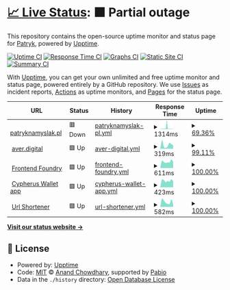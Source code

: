 # [📈 Live Status](https://PatrykNamyslak.github.io/status-check): <!--live status--> **🟧 Partial outage**

This repository contains the open-source uptime monitor and status page for [Patryk](https://patryknamyslak.pl), powered by [Upptime](https://github.com/upptime/upptime).

[![Uptime CI](https://github.com/PatrykNamyslak/status-check/workflows/Uptime%20CI/badge.svg)](https://github.com/PatrykNamyslak/status-check/actions?query=workflow%3A%22Uptime+CI%22)
[![Response Time CI](https://github.com/PatrykNamyslak/status-check/workflows/Response%20Time%20CI/badge.svg)](https://github.com/PatrykNamyslak/status-check/actions?query=workflow%3A%22Response+Time+CI%22)
[![Graphs CI](https://github.com/PatrykNamyslak/status-check/workflows/Graphs%20CI/badge.svg)](https://github.com/PatrykNamyslak/status-check/actions?query=workflow%3A%22Graphs+CI%22)
[![Static Site CI](https://github.com/PatrykNamyslak/status-check/workflows/Static%20Site%20CI/badge.svg)](https://github.com/PatrykNamyslak/status-check/actions?query=workflow%3A%22Static+Site+CI%22)
[![Summary CI](https://github.com/PatrykNamyslak/status-check/workflows/Summary%20CI/badge.svg)](https://github.com/PatrykNamyslak/status-check/actions?query=workflow%3A%22Summary+CI%22)

With [Upptime](https://upptime.js.org), you can get your own unlimited and free uptime monitor and status page, powered entirely by a GitHub repository. We use [Issues](https://github.com/PatrykNamyslak/status-check/issues) as incident reports, [Actions](https://github.com/PatrykNamyslak/status-check/actions) as uptime monitors, and [Pages](https://PatrykNamyslak.github.io/status-check) for the status page.

<!--start: status pages-->
<!-- This summary is generated by Upptime (https://github.com/upptime/upptime) -->
<!-- Do not edit this manually, your changes will be overwritten -->
<!-- prettier-ignore -->
| URL | Status | History | Response Time | Uptime |
| --- | ------ | ------- | ------------- | ------ |
| <img alt="" src="https://icons.duckduckgo.com/ip3/patryknamyslak.pl.ico" height="13"> [patryknamyslak.pl](https://PatrykNamyslak.pl) | 🟥 Down | [patryknamyslak-pl.yml](https://github.com/PatrykNamyslak/status-check/commits/HEAD/history/patryknamyslak-pl.yml) | <details><summary><img alt="Response time graph" src="./graphs/patryknamyslak-pl/response-time-week.png" height="20"> 1314ms</summary><br><a href="https://PatrykNamyslak.github.io/status-check/history/patryknamyslak-pl"><img alt="Response time 785" src="https://img.shields.io/endpoint?url=https%3A%2F%2Fraw.githubusercontent.com%2FPatrykNamyslak%2Fstatus-check%2FHEAD%2Fapi%2Fpatryknamyslak-pl%2Fresponse-time.json"></a><br><a href="https://PatrykNamyslak.github.io/status-check/history/patryknamyslak-pl"><img alt="24-hour response time 263" src="https://img.shields.io/endpoint?url=https%3A%2F%2Fraw.githubusercontent.com%2FPatrykNamyslak%2Fstatus-check%2FHEAD%2Fapi%2Fpatryknamyslak-pl%2Fresponse-time-day.json"></a><br><a href="https://PatrykNamyslak.github.io/status-check/history/patryknamyslak-pl"><img alt="7-day response time 1314" src="https://img.shields.io/endpoint?url=https%3A%2F%2Fraw.githubusercontent.com%2FPatrykNamyslak%2Fstatus-check%2FHEAD%2Fapi%2Fpatryknamyslak-pl%2Fresponse-time-week.json"></a><br><a href="https://PatrykNamyslak.github.io/status-check/history/patryknamyslak-pl"><img alt="30-day response time 755" src="https://img.shields.io/endpoint?url=https%3A%2F%2Fraw.githubusercontent.com%2FPatrykNamyslak%2Fstatus-check%2FHEAD%2Fapi%2Fpatryknamyslak-pl%2Fresponse-time-month.json"></a><br><a href="https://PatrykNamyslak.github.io/status-check/history/patryknamyslak-pl"><img alt="1-year response time 785" src="https://img.shields.io/endpoint?url=https%3A%2F%2Fraw.githubusercontent.com%2FPatrykNamyslak%2Fstatus-check%2FHEAD%2Fapi%2Fpatryknamyslak-pl%2Fresponse-time-year.json"></a></details> | <details><summary><a href="https://PatrykNamyslak.github.io/status-check/history/patryknamyslak-pl">69.36%</a></summary><a href="https://PatrykNamyslak.github.io/status-check/history/patryknamyslak-pl"><img alt="All-time uptime 95.87%" src="https://img.shields.io/endpoint?url=https%3A%2F%2Fraw.githubusercontent.com%2FPatrykNamyslak%2Fstatus-check%2FHEAD%2Fapi%2Fpatryknamyslak-pl%2Fuptime.json"></a><br><a href="https://PatrykNamyslak.github.io/status-check/history/patryknamyslak-pl"><img alt="24-hour uptime 0.00%" src="https://img.shields.io/endpoint?url=https%3A%2F%2Fraw.githubusercontent.com%2FPatrykNamyslak%2Fstatus-check%2FHEAD%2Fapi%2Fpatryknamyslak-pl%2Fuptime-day.json"></a><br><a href="https://PatrykNamyslak.github.io/status-check/history/patryknamyslak-pl"><img alt="7-day uptime 69.36%" src="https://img.shields.io/endpoint?url=https%3A%2F%2Fraw.githubusercontent.com%2FPatrykNamyslak%2Fstatus-check%2FHEAD%2Fapi%2Fpatryknamyslak-pl%2Fuptime-week.json"></a><br><a href="https://PatrykNamyslak.github.io/status-check/history/patryknamyslak-pl"><img alt="30-day uptime 92.95%" src="https://img.shields.io/endpoint?url=https%3A%2F%2Fraw.githubusercontent.com%2FPatrykNamyslak%2Fstatus-check%2FHEAD%2Fapi%2Fpatryknamyslak-pl%2Fuptime-month.json"></a><br><a href="https://PatrykNamyslak.github.io/status-check/history/patryknamyslak-pl"><img alt="1-year uptime 95.87%" src="https://img.shields.io/endpoint?url=https%3A%2F%2Fraw.githubusercontent.com%2FPatrykNamyslak%2Fstatus-check%2FHEAD%2Fapi%2Fpatryknamyslak-pl%2Fuptime-year.json"></a></details>
| <img alt="" src="https://icons.duckduckgo.com/ip3/aver.digital.ico" height="13"> [aver.digital](Https://aver.digital) | 🟩 Up | [aver-digital.yml](https://github.com/PatrykNamyslak/status-check/commits/HEAD/history/aver-digital.yml) | <details><summary><img alt="Response time graph" src="./graphs/aver-digital/response-time-week.png" height="20"> 319ms</summary><br><a href="https://PatrykNamyslak.github.io/status-check/history/aver-digital"><img alt="Response time 180" src="https://img.shields.io/endpoint?url=https%3A%2F%2Fraw.githubusercontent.com%2FPatrykNamyslak%2Fstatus-check%2FHEAD%2Fapi%2Faver-digital%2Fresponse-time.json"></a><br><a href="https://PatrykNamyslak.github.io/status-check/history/aver-digital"><img alt="24-hour response time 76" src="https://img.shields.io/endpoint?url=https%3A%2F%2Fraw.githubusercontent.com%2FPatrykNamyslak%2Fstatus-check%2FHEAD%2Fapi%2Faver-digital%2Fresponse-time-day.json"></a><br><a href="https://PatrykNamyslak.github.io/status-check/history/aver-digital"><img alt="7-day response time 319" src="https://img.shields.io/endpoint?url=https%3A%2F%2Fraw.githubusercontent.com%2FPatrykNamyslak%2Fstatus-check%2FHEAD%2Fapi%2Faver-digital%2Fresponse-time-week.json"></a><br><a href="https://PatrykNamyslak.github.io/status-check/history/aver-digital"><img alt="30-day response time 186" src="https://img.shields.io/endpoint?url=https%3A%2F%2Fraw.githubusercontent.com%2FPatrykNamyslak%2Fstatus-check%2FHEAD%2Fapi%2Faver-digital%2Fresponse-time-month.json"></a><br><a href="https://PatrykNamyslak.github.io/status-check/history/aver-digital"><img alt="1-year response time 180" src="https://img.shields.io/endpoint?url=https%3A%2F%2Fraw.githubusercontent.com%2FPatrykNamyslak%2Fstatus-check%2FHEAD%2Fapi%2Faver-digital%2Fresponse-time-year.json"></a></details> | <details><summary><a href="https://PatrykNamyslak.github.io/status-check/history/aver-digital">99.11%</a></summary><a href="https://PatrykNamyslak.github.io/status-check/history/aver-digital"><img alt="All-time uptime 4.48%" src="https://img.shields.io/endpoint?url=https%3A%2F%2Fraw.githubusercontent.com%2FPatrykNamyslak%2Fstatus-check%2FHEAD%2Fapi%2Faver-digital%2Fuptime.json"></a><br><a href="https://PatrykNamyslak.github.io/status-check/history/aver-digital"><img alt="24-hour uptime 100.00%" src="https://img.shields.io/endpoint?url=https%3A%2F%2Fraw.githubusercontent.com%2FPatrykNamyslak%2Fstatus-check%2FHEAD%2Fapi%2Faver-digital%2Fuptime-day.json"></a><br><a href="https://PatrykNamyslak.github.io/status-check/history/aver-digital"><img alt="7-day uptime 99.11%" src="https://img.shields.io/endpoint?url=https%3A%2F%2Fraw.githubusercontent.com%2FPatrykNamyslak%2Fstatus-check%2FHEAD%2Fapi%2Faver-digital%2Fuptime-week.json"></a><br><a href="https://PatrykNamyslak.github.io/status-check/history/aver-digital"><img alt="30-day uptime 20.90%" src="https://img.shields.io/endpoint?url=https%3A%2F%2Fraw.githubusercontent.com%2FPatrykNamyslak%2Fstatus-check%2FHEAD%2Fapi%2Faver-digital%2Fuptime-month.json"></a><br><a href="https://PatrykNamyslak.github.io/status-check/history/aver-digital"><img alt="1-year uptime 4.48%" src="https://img.shields.io/endpoint?url=https%3A%2F%2Fraw.githubusercontent.com%2FPatrykNamyslak%2Fstatus-check%2FHEAD%2Fapi%2Faver-digital%2Fuptime-year.json"></a></details>
| <img alt="" src="https://icons.duckduckgo.com/ip3/frontend-foundry.patryknamyslak.pl.ico" height="13"> [Frontend Foundry](Https://frontend-foundry.patryknamyslak.pl) | 🟩 Up | [frontend-foundry.yml](https://github.com/PatrykNamyslak/status-check/commits/HEAD/history/frontend-foundry.yml) | <details><summary><img alt="Response time graph" src="./graphs/frontend-foundry/response-time-week.png" height="20"> 611ms</summary><br><a href="https://PatrykNamyslak.github.io/status-check/history/frontend-foundry"><img alt="Response time 739" src="https://img.shields.io/endpoint?url=https%3A%2F%2Fraw.githubusercontent.com%2FPatrykNamyslak%2Fstatus-check%2FHEAD%2Fapi%2Ffrontend-foundry%2Fresponse-time.json"></a><br><a href="https://PatrykNamyslak.github.io/status-check/history/frontend-foundry"><img alt="24-hour response time 506" src="https://img.shields.io/endpoint?url=https%3A%2F%2Fraw.githubusercontent.com%2FPatrykNamyslak%2Fstatus-check%2FHEAD%2Fapi%2Ffrontend-foundry%2Fresponse-time-day.json"></a><br><a href="https://PatrykNamyslak.github.io/status-check/history/frontend-foundry"><img alt="7-day response time 611" src="https://img.shields.io/endpoint?url=https%3A%2F%2Fraw.githubusercontent.com%2FPatrykNamyslak%2Fstatus-check%2FHEAD%2Fapi%2Ffrontend-foundry%2Fresponse-time-week.json"></a><br><a href="https://PatrykNamyslak.github.io/status-check/history/frontend-foundry"><img alt="30-day response time 590" src="https://img.shields.io/endpoint?url=https%3A%2F%2Fraw.githubusercontent.com%2FPatrykNamyslak%2Fstatus-check%2FHEAD%2Fapi%2Ffrontend-foundry%2Fresponse-time-month.json"></a><br><a href="https://PatrykNamyslak.github.io/status-check/history/frontend-foundry"><img alt="1-year response time 739" src="https://img.shields.io/endpoint?url=https%3A%2F%2Fraw.githubusercontent.com%2FPatrykNamyslak%2Fstatus-check%2FHEAD%2Fapi%2Ffrontend-foundry%2Fresponse-time-year.json"></a></details> | <details><summary><a href="https://PatrykNamyslak.github.io/status-check/history/frontend-foundry">100.00%</a></summary><a href="https://PatrykNamyslak.github.io/status-check/history/frontend-foundry"><img alt="All-time uptime 96.77%" src="https://img.shields.io/endpoint?url=https%3A%2F%2Fraw.githubusercontent.com%2FPatrykNamyslak%2Fstatus-check%2FHEAD%2Fapi%2Ffrontend-foundry%2Fuptime.json"></a><br><a href="https://PatrykNamyslak.github.io/status-check/history/frontend-foundry"><img alt="24-hour uptime 100.00%" src="https://img.shields.io/endpoint?url=https%3A%2F%2Fraw.githubusercontent.com%2FPatrykNamyslak%2Fstatus-check%2FHEAD%2Fapi%2Ffrontend-foundry%2Fuptime-day.json"></a><br><a href="https://PatrykNamyslak.github.io/status-check/history/frontend-foundry"><img alt="7-day uptime 100.00%" src="https://img.shields.io/endpoint?url=https%3A%2F%2Fraw.githubusercontent.com%2FPatrykNamyslak%2Fstatus-check%2FHEAD%2Fapi%2Ffrontend-foundry%2Fuptime-week.json"></a><br><a href="https://PatrykNamyslak.github.io/status-check/history/frontend-foundry"><img alt="30-day uptime 99.91%" src="https://img.shields.io/endpoint?url=https%3A%2F%2Fraw.githubusercontent.com%2FPatrykNamyslak%2Fstatus-check%2FHEAD%2Fapi%2Ffrontend-foundry%2Fuptime-month.json"></a><br><a href="https://PatrykNamyslak.github.io/status-check/history/frontend-foundry"><img alt="1-year uptime 96.77%" src="https://img.shields.io/endpoint?url=https%3A%2F%2Fraw.githubusercontent.com%2FPatrykNamyslak%2Fstatus-check%2FHEAD%2Fapi%2Ffrontend-foundry%2Fuptime-year.json"></a></details>
| <img alt="" src="https://icons.duckduckgo.com/ip3/cypherus.site.ico" height="13"> [Cypherus Wallet app](https://cypherus.site) | 🟩 Up | [cypherus-wallet-app.yml](https://github.com/PatrykNamyslak/status-check/commits/HEAD/history/cypherus-wallet-app.yml) | <details><summary><img alt="Response time graph" src="./graphs/cypherus-wallet-app/response-time-week.png" height="20"> 423ms</summary><br><a href="https://PatrykNamyslak.github.io/status-check/history/cypherus-wallet-app"><img alt="Response time 600" src="https://img.shields.io/endpoint?url=https%3A%2F%2Fraw.githubusercontent.com%2FPatrykNamyslak%2Fstatus-check%2FHEAD%2Fapi%2Fcypherus-wallet-app%2Fresponse-time.json"></a><br><a href="https://PatrykNamyslak.github.io/status-check/history/cypherus-wallet-app"><img alt="24-hour response time 361" src="https://img.shields.io/endpoint?url=https%3A%2F%2Fraw.githubusercontent.com%2FPatrykNamyslak%2Fstatus-check%2FHEAD%2Fapi%2Fcypherus-wallet-app%2Fresponse-time-day.json"></a><br><a href="https://PatrykNamyslak.github.io/status-check/history/cypherus-wallet-app"><img alt="7-day response time 423" src="https://img.shields.io/endpoint?url=https%3A%2F%2Fraw.githubusercontent.com%2FPatrykNamyslak%2Fstatus-check%2FHEAD%2Fapi%2Fcypherus-wallet-app%2Fresponse-time-week.json"></a><br><a href="https://PatrykNamyslak.github.io/status-check/history/cypherus-wallet-app"><img alt="30-day response time 440" src="https://img.shields.io/endpoint?url=https%3A%2F%2Fraw.githubusercontent.com%2FPatrykNamyslak%2Fstatus-check%2FHEAD%2Fapi%2Fcypherus-wallet-app%2Fresponse-time-month.json"></a><br><a href="https://PatrykNamyslak.github.io/status-check/history/cypherus-wallet-app"><img alt="1-year response time 600" src="https://img.shields.io/endpoint?url=https%3A%2F%2Fraw.githubusercontent.com%2FPatrykNamyslak%2Fstatus-check%2FHEAD%2Fapi%2Fcypherus-wallet-app%2Fresponse-time-year.json"></a></details> | <details><summary><a href="https://PatrykNamyslak.github.io/status-check/history/cypherus-wallet-app">100.00%</a></summary><a href="https://PatrykNamyslak.github.io/status-check/history/cypherus-wallet-app"><img alt="All-time uptime 88.62%" src="https://img.shields.io/endpoint?url=https%3A%2F%2Fraw.githubusercontent.com%2FPatrykNamyslak%2Fstatus-check%2FHEAD%2Fapi%2Fcypherus-wallet-app%2Fuptime.json"></a><br><a href="https://PatrykNamyslak.github.io/status-check/history/cypherus-wallet-app"><img alt="24-hour uptime 100.00%" src="https://img.shields.io/endpoint?url=https%3A%2F%2Fraw.githubusercontent.com%2FPatrykNamyslak%2Fstatus-check%2FHEAD%2Fapi%2Fcypherus-wallet-app%2Fuptime-day.json"></a><br><a href="https://PatrykNamyslak.github.io/status-check/history/cypherus-wallet-app"><img alt="7-day uptime 100.00%" src="https://img.shields.io/endpoint?url=https%3A%2F%2Fraw.githubusercontent.com%2FPatrykNamyslak%2Fstatus-check%2FHEAD%2Fapi%2Fcypherus-wallet-app%2Fuptime-week.json"></a><br><a href="https://PatrykNamyslak.github.io/status-check/history/cypherus-wallet-app"><img alt="30-day uptime 100.00%" src="https://img.shields.io/endpoint?url=https%3A%2F%2Fraw.githubusercontent.com%2FPatrykNamyslak%2Fstatus-check%2FHEAD%2Fapi%2Fcypherus-wallet-app%2Fuptime-month.json"></a><br><a href="https://PatrykNamyslak.github.io/status-check/history/cypherus-wallet-app"><img alt="1-year uptime 88.62%" src="https://img.shields.io/endpoint?url=https%3A%2F%2Fraw.githubusercontent.com%2FPatrykNamyslak%2Fstatus-check%2FHEAD%2Fapi%2Fcypherus-wallet-app%2Fuptime-year.json"></a></details>
| <img alt="" src="https://icons.duckduckgo.com/ip3/patl.ink.ico" height="13"> [Url Shortener](https://patl.ink/) | 🟩 Up | [url-shortener.yml](https://github.com/PatrykNamyslak/status-check/commits/HEAD/history/url-shortener.yml) | <details><summary><img alt="Response time graph" src="./graphs/url-shortener/response-time-week.png" height="20"> 582ms</summary><br><a href="https://PatrykNamyslak.github.io/status-check/history/url-shortener"><img alt="Response time 715" src="https://img.shields.io/endpoint?url=https%3A%2F%2Fraw.githubusercontent.com%2FPatrykNamyslak%2Fstatus-check%2FHEAD%2Fapi%2Furl-shortener%2Fresponse-time.json"></a><br><a href="https://PatrykNamyslak.github.io/status-check/history/url-shortener"><img alt="24-hour response time 494" src="https://img.shields.io/endpoint?url=https%3A%2F%2Fraw.githubusercontent.com%2FPatrykNamyslak%2Fstatus-check%2FHEAD%2Fapi%2Furl-shortener%2Fresponse-time-day.json"></a><br><a href="https://PatrykNamyslak.github.io/status-check/history/url-shortener"><img alt="7-day response time 582" src="https://img.shields.io/endpoint?url=https%3A%2F%2Fraw.githubusercontent.com%2FPatrykNamyslak%2Fstatus-check%2FHEAD%2Fapi%2Furl-shortener%2Fresponse-time-week.json"></a><br><a href="https://PatrykNamyslak.github.io/status-check/history/url-shortener"><img alt="30-day response time 551" src="https://img.shields.io/endpoint?url=https%3A%2F%2Fraw.githubusercontent.com%2FPatrykNamyslak%2Fstatus-check%2FHEAD%2Fapi%2Furl-shortener%2Fresponse-time-month.json"></a><br><a href="https://PatrykNamyslak.github.io/status-check/history/url-shortener"><img alt="1-year response time 715" src="https://img.shields.io/endpoint?url=https%3A%2F%2Fraw.githubusercontent.com%2FPatrykNamyslak%2Fstatus-check%2FHEAD%2Fapi%2Furl-shortener%2Fresponse-time-year.json"></a></details> | <details><summary><a href="https://PatrykNamyslak.github.io/status-check/history/url-shortener">100.00%</a></summary><a href="https://PatrykNamyslak.github.io/status-check/history/url-shortener"><img alt="All-time uptime 97.23%" src="https://img.shields.io/endpoint?url=https%3A%2F%2Fraw.githubusercontent.com%2FPatrykNamyslak%2Fstatus-check%2FHEAD%2Fapi%2Furl-shortener%2Fuptime.json"></a><br><a href="https://PatrykNamyslak.github.io/status-check/history/url-shortener"><img alt="24-hour uptime 100.00%" src="https://img.shields.io/endpoint?url=https%3A%2F%2Fraw.githubusercontent.com%2FPatrykNamyslak%2Fstatus-check%2FHEAD%2Fapi%2Furl-shortener%2Fuptime-day.json"></a><br><a href="https://PatrykNamyslak.github.io/status-check/history/url-shortener"><img alt="7-day uptime 100.00%" src="https://img.shields.io/endpoint?url=https%3A%2F%2Fraw.githubusercontent.com%2FPatrykNamyslak%2Fstatus-check%2FHEAD%2Fapi%2Furl-shortener%2Fuptime-week.json"></a><br><a href="https://PatrykNamyslak.github.io/status-check/history/url-shortener"><img alt="30-day uptime 100.00%" src="https://img.shields.io/endpoint?url=https%3A%2F%2Fraw.githubusercontent.com%2FPatrykNamyslak%2Fstatus-check%2FHEAD%2Fapi%2Furl-shortener%2Fuptime-month.json"></a><br><a href="https://PatrykNamyslak.github.io/status-check/history/url-shortener"><img alt="1-year uptime 97.23%" src="https://img.shields.io/endpoint?url=https%3A%2F%2Fraw.githubusercontent.com%2FPatrykNamyslak%2Fstatus-check%2FHEAD%2Fapi%2Furl-shortener%2Fuptime-year.json"></a></details>

<!--end: status pages-->

[**Visit our status website →**](https://PatrykNamyslak.github.io/status-check)

## 📄 License

- Powered by: [Upptime](https://github.com/upptime/upptime)
- Code: [MIT](./LICENSE) © [Anand Chowdhary](https://anandchowdhary.com), supported by [Pabio](https://pabio.com)
- Data in the `./history` directory: [Open Database License](https://opendatacommons.org/licenses/odbl/1-0/)
